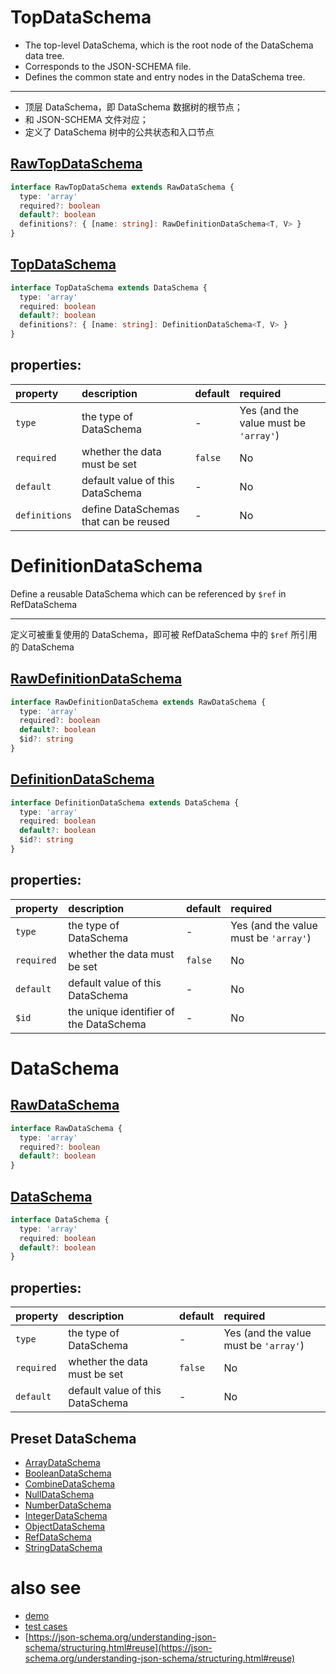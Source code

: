# TopDataSchema
  * The top-level DataSchema, which is the root node of the DataSchema data tree.
  * Corresponds to the JSON-SCHEMA file.
  * Defines the common state and entry nodes in the DataSchema tree.

  ---

  * 顶层 DataSchema，即 DataSchema 数据树的根节点；
  * 和 JSON-SCHEMA 文件对应；
  * 定义了 DataSchema 树中的公共状态和入口节点

  ## [RawTopDataSchema][]
  ```typescript
  interface RawTopDataSchema extends RawDataSchema {
    type: 'array'
    required?: boolean
    default?: boolean
    definitions?: { [name: string]: RawDefinitionDataSchema<T, V> }
  }
  ```

  ## [TopDataSchema][]
  ```typescript
  interface TopDataSchema extends DataSchema {
    type: 'array'
    required: boolean
    default?: boolean
    definitions?: { [name: string]: DefinitionDataSchema<T, V> }
  }
  ```

  ## properties:

   property       | description                               | default | required
  :---------------|:------------------------------------------|:--------|:---------------------------------------
   `type`         | the type of DataSchema                    | -       | Yes (and the value must be `'array'`)
   `required`     | whether the data must be set              | `false` | No
   `default`      | default value of this DataSchema          | -       | No
   `definitions`  | define DataSchemas that can be reused     | -       | No

# DefinitionDataSchema
  Define a reusable DataSchema which can be referenced by `$ref` in RefDataSchema

  ---

  定义可被重复使用的 DataSchema，即可被 RefDataSchema 中的 `$ref` 所引用的 DataSchema

  ## [RawDefinitionDataSchema][]
  ```typescript
  interface RawDefinitionDataSchema extends RawDataSchema {
    type: 'array'
    required?: boolean
    default?: boolean
    $id?: string
  }
  ```

  ## [DefinitionDataSchema][]
  ```typescript
  interface DefinitionDataSchema extends DataSchema {
    type: 'array'
    required: boolean
    default?: boolean
    $id?: string
  }
  ```

  ## properties:

   property       | description                               | default | required
  :---------------|:------------------------------------------|:--------|:---------------------------------------
   `type`         | the type of DataSchema                    | -       | Yes (and the value must be `'array'`)
   `required`     | whether the data must be set              | `false` | No
   `default`      | default value of this DataSchema          | -       | No
   `$id`          | the unique identifier of the DataSchema   | -       | No

# DataSchema
  ## [RawDataSchema][]
  ```typescript
  interface RawDataSchema {
    type: 'array'
    required?: boolean
    default?: boolean
  }
  ```

  ## [DataSchema][]
  ```typescript
  interface DataSchema {
    type: 'array'
    required: boolean
    default?: boolean
  }
  ```

  ## properties:

   property   | description                               | default | required
  :-----------|:------------------------------------------|:--------|:---------------------------------------
   `type`     | the type of DataSchema                    | -       | Yes (and the value must be `'array'`)
   `required` | whether the data must be set              | `false` | No
   `default`  | default value of this DataSchema          | -       | No

## Preset DataSchema

  * [ArrayDataSchema][]
  * [BooleanDataSchema][]
  * [CombineDataSchema][]
  * [NullDataSchema][]
  * [NumberDataSchema][]
  * [IntegerDataSchema][]
  * [ObjectDataSchema][]
  * [RefDataSchema][]
  * [StringDataSchema][]

# also see
  * [demo][]
  * [test cases][test-cases]
  * [https://json-schema.org/understanding-json-schema/structuring.html#reuse](https://json-schema.org/understanding-json-schema/structuring.html#reuse)

[demo]: ../../demo
[test-cases]: ../../test/cases/data-schema

[RawDataSchema]: ../src/_core/schema/types.ts#RawDataSchema
[DataSchema]: ../src/_core/schema/types.ts#DataSchema
[RawDefinitionDataSchema]: ../src/_core/schema/types.ts#RawDefinitionDataSchema
[DefinitionDataSchema]: ../src/_core/schema/types.ts#DefinitionDataSchema
[RawTopDataSchema]: ../src/_core/schema/types.ts#RawTopDataSchema
[TopDataSchema]: ../src/_core/schema/types.ts#TopDataSchema

<!-- preset schemas -->
[ArrayDataSchema]: https://github.com/guanghechen/barusu/blob/master/packages/configuration-master/doc/schemas/array.md
[BooleanDataSchema]: https://github.com/guanghechen/barusu/blob/master/packages/configuration-master/doc/schemas/boolean.md
[CombineDataSchema]: https://github.com/guanghechen/barusu/blob/master/packages/configuration-master/doc/schemas/combine.md
[NullDataSchema]: https://github.com/guanghechen/barusu/blob/master/packages/configuration-master/doc/schemas/null.md
[NumberDataSchema]: https://github.com/guanghechen/barusu/blob/master/packages/configuration-master/doc/schemas/number.md
[IntegerDataSchema]: https://github.com/guanghechen/barusu/blob/master/packages/configuration-master/doc/schemas/integer.md
[ObjectDataSchema]: https://github.com/guanghechen/barusu/blob/master/packages/configuration-master/doc/schemas/object.md
[RefDataSchema]: https://github.com/guanghechen/barusu/blob/master/packages/configuration-master/doc/schemas/ref.md
[StringDataSchema]: https://github.com/guanghechen/barusu/blob/master/packages/configuration-master/doc/schemas/string.md
